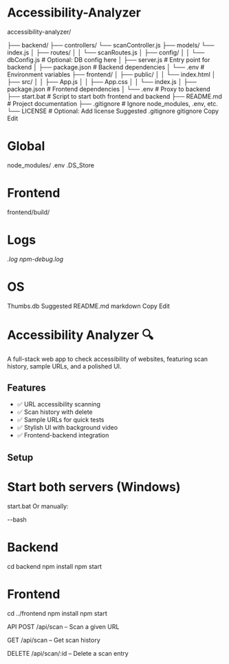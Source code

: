 # Accessibility-Analyzer

accessibility-analyzer/

├── backend/
    ├── controllers/
        └── scanController.js
    ├── models/
        └── index.js
│   ├── routes/
│   │   └── scanRoutes.js
│   ├── config/
│   │   └── dbConfig.js          # Optional: DB config here
│   ├── server.js                # Entry point for backend
│   ├── package.json             # Backend dependencies
│   └── .env                     # Environment variables
├── frontend/
│   ├── public/
│   │   └── index.html
│   ├── src/
│   │   ├── App.js
│   │   ├── App.css
│   │   └── index.js
│   ├── package.json             # Frontend dependencies
│   └── .env                     # Proxy to backend
├── start.bat                    # Script to start both frontend and backend
├── README.md                    # Project documentation
├── .gitignore                   # Ignore node_modules, .env, etc.
└── LICENSE                      # Optional: Add license
Suggested .gitignore
gitignore
Copy
Edit
# Global
node_modules/
.env
.DS_Store

# Frontend
frontend/build/

# Logs
*.log
npm-debug.log*

# OS
Thumbs.db
Suggested README.md
markdown
Copy
Edit
# Accessibility Analyzer 🔍

A full-stack web app to check accessibility of websites, featuring scan history, sample URLs, and a polished UI.

## Features
- ✅ URL accessibility scanning
- ✅ Scan history with delete
- ✅ Sample URLs for quick tests
- ✅ Stylish UI with background video
- ✅ Frontend-backend integration

## Setup

# Start both servers (Windows)
start.bat
Or manually:


--bash
# Backend
cd backend
npm install
npm start

# Frontend
cd ../frontend
npm install
npm start


API
POST /api/scan – Scan a given URL

GET /api/scan – Get scan history

DELETE /api/scan/:id – Delete a scan entry

